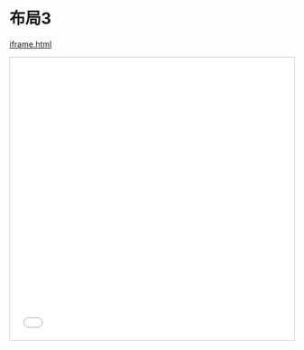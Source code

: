 # 布局3

<a href="./iframe.html" target="_blank">iframe.html</a>

<iframe src="./iframe.html" style="border:1px solid #CCC;width:100%;height:500px;"  frameborder="0"></iframe>
